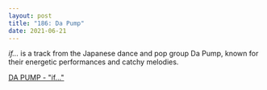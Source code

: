 ```yaml
---
layout: post  
title: "186: Da Pump"  
date: 2021-06-21  
---
```


*if...* is a track from the Japanese dance and pop group Da Pump, known for their energetic performances and catchy melodies.

[DA PUMP - "if..."](https://youtu.be/rpFUNMmKIlg)
